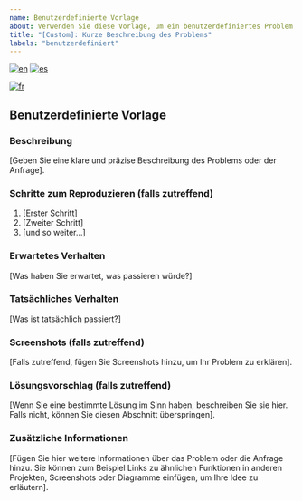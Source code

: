 ```yaml
---
name: Benutzerdefinierte Vorlage
about: Verwenden Sie diese Vorlage, um ein benutzerdefiniertes Problem einzureichen
title: "[Custom]: Kurze Beschreibung des Problems"
labels: "benutzerdefiniert"
---
```


<!--
Mehrsprachige custom-Unterstützung
-->

[![en](https://img.shields.io/badge/lang-en-red.svg)](custom.md)
[![es](https://img.shields.io/badge/lang-es-yellow.svg)](custom.es.md)
<!-- [![de](https://img.shields.io/badge/lang-de-black.svg)](custom.de.md) -->
[![fr](https://img.shields.io/badge/lang-fr-blue.svg)](custom.fr.md)

## Benutzerdefinierte Vorlage

### Beschreibung

[Geben Sie eine klare und präzise Beschreibung des Problems oder der Anfrage].

### Schritte zum Reproduzieren (falls zutreffend)

1. [Erster Schritt]
2. [Zweiter Schritt]
3. [und so weiter...]

### Erwartetes Verhalten

[Was haben Sie erwartet, was passieren würde?]

### Tatsächliches Verhalten

[Was ist tatsächlich passiert?]

### Screenshots (falls zutreffend)

[Falls zutreffend, fügen Sie Screenshots hinzu, um Ihr Problem zu erklären].

### Lösungsvorschlag (falls zutreffend)

[Wenn Sie eine bestimmte Lösung im Sinn haben, beschreiben Sie sie hier. Falls nicht, können Sie diesen Abschnitt überspringen].

### Zusätzliche Informationen

[Fügen Sie hier weitere Informationen über das Problem oder die Anfrage hinzu. Sie können zum Beispiel Links zu ähnlichen Funktionen in anderen Projekten, Screenshots oder Diagramme einfügen, um Ihre Idee zu erläutern].
